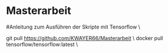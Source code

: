 # Masterarbeit



#Anleitung zum Ausführen der Skripte mit Tensorflow \\

git pull https://github.com/KWAYER66/Masterarbeit \\
docker pull tensorflow/tensorflow:latest \\
